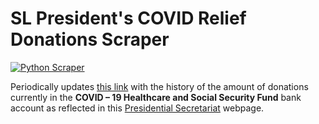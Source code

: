 # SL President's COVID Relief Donations Scraper
[![Python Scraper](https://github.com/damianperera/pres-covid-relief/actions/workflows/cron.yml/badge.svg)](https://github.com/damianperera/pres-covid-relief/actions/workflows/cron.yml)

Periodically updates [this link](https://damianperera.github.io/pres-covid-relief/data.json) with the history of the amount of donations currently in the **COVID – 19 Healthcare and Social Security Fund** bank account as reflected in this [Presidential Secretariat](https://www.presidentsoffice.gov.lk/index.php/covid-19-fund/) webpage.

